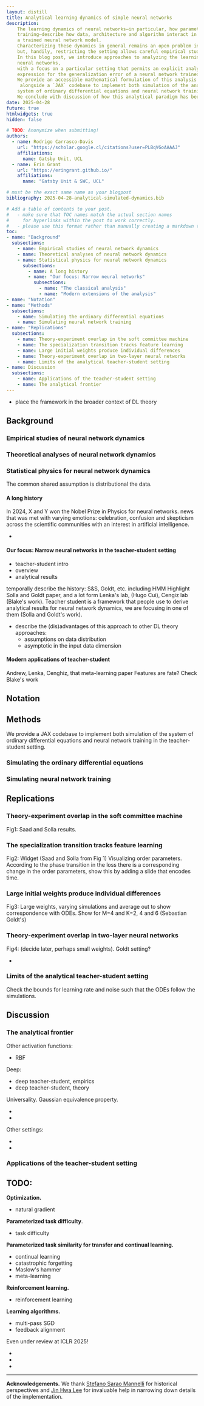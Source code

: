 ```yaml
---
layout: distill
title: Analytical learning dynamics of simple neural networks
description:
    The learning dynamics of neural networks—in particular, how parameters change over time during 
    training—describe how data, architecture and algorithm interact in time to produce 
    a trained neural network model.
    Characterizing these dynamics in general remains an open problem in machine learning,
    but, handily, restricting the setting allows careful empirical studies and even analytical results.
    In this blog post, we introduce approaches to analyzing the learning dynamics of 
    neural networks,
    with a focus on a particular setting that permits an explicit analytical 
    expression for the generalization error of a neural network trained with online gradient descent.
    We provide an accessible mathematical formulation of this analysis
     alongside a `JAX` codebase to implement both simulation of the analytical
    system of ordinary differential equations and neural network training in this setting.
    We conclude with discussion of how this analytical paradigm has been used to investigate generalization in neural networks and beyond.
date: 2025-04-28
future: true
htmlwidgets: true
hidden: false

# TODO: Anonymize when submitting!
authors:
  - name: Rodrigo Carrasco-Davis
    url: "https://scholar.google.cl/citations?user=PLBqVGoAAAAJ"
    affiliations:
      name: Gatsby Unit, UCL
  - name: Erin Grant
    url: "https://eringrant.github.io/"
    affiliations:
      name: "Gatsby Unit & SWC, UCL"

# must be the exact same name as your blogpost
bibliography: 2025-04-28-analytical-simulated-dynamics.bib

# Add a table of contents to your post.
#   - make sure that TOC names match the actual section names
#     for hyperlinks within the post to work correctly. 
#   - please use this format rather than manually creating a markdown table of contents.
toc:
- name: "Background"
  subsections:
    - name: Empirical studies of neural network dynamics 
    - name: Theoretical analyses of neural network dynamics 
    - name: Statistical physics for neural network dynamics 
      subsections:
        - name: A long history 
        - name: "Our focus: Narrow neural networks"
          subsections:
            - name: "The classical analysis"
            - name: "Modern extensions of the analysis"
- name: "Notation"
- name: "Methods"
  subsections: 
    - name: Simulating the ordinary differential equations
    - name: Simulating neural network training
- name: "Replications"
  subsections:
    - name: Theory-experiment overlap in the soft committee machine
    - name: The specialization transition tracks feature learning
    - name: Large initial weights produce individual differences
    - name: Theory-experiment overlap in two-layer neural networks
    - name: Limits of the analytical teacher-student setting
- name: Discussion
  subsections:
    - name: Applications of the teacher-student setting
    - name: The analytical frontier
---
```





- place the framework in the broader context of DL theory

## Background

### Empirical studies of neural network dynamics 

### Theoretical analyses of neural network dynamics 

### Statistical physics for neural network dynamics 

The common shared assumption is distributional the data.

#### A long history 

In 2024, X and Y won the Nobel Prize in Physics for neural networks.
news that was met with varying emotions: celebration, confusion and skepticism across the scientific communities with an interest in artificial intelligence.

- <d-cite key="mei2018mean"></d-cite>

#### Our focus: Narrow neural networks in the teacher-student setting

- teacher-student intro <d-cite key="gardner1989three"></d-cite>
- overview <d-cite key="cui2024highdimensional"></d-cite>
- analytical results <d-cite key="saad1995online"></d-cite> <d-cite key="riegler1995online"></d-cite>

temporally describe the history: S&S, Goldt, etc. including HMM
Highlight Solla and Goldt paper, and a lot form Lenka's lab, (Hugo Cui), Cengiz lab (Blake's work). Teacher student is a framework that people use to derive analytical results for neural network dynamics, we are focusing in one of them (Solla and Goldt's work).

- describe the (dis)advantages of this approach to other DL theory approaches:
  - assumptions on data distribution
  - asymptotic in the input data dimension

#### Modern applications of teacher-student

Andrew, Lenka, Cenghiz, that meta-learning paper
Features are fate?
Check Blake's work

## Notation

## Methods

We provide a JAX codebase to implement both simulation of the system of ordinary differential equations and neural network training in the teacher-student setting.

### Simulating the ordinary differential equations

### Simulating neural network training

## Replications

### Theory-experiment overlap in the soft committee machine

Fig1: Saad and Solla results.

### The specialization transition tracks feature learning

Fig2: Widget (Saad and Solla from Fig 1) Visualizing order parameters. According to the phase transition in the loss there is a corresponding change in the order parameters, show this by adding a slide that encodes time.

### Large initial weights produce individual differences

Fig3: Large weights, varying simulations and average out to show correspondence with ODEs. Show for M=4 and K=2, 4 and 6 (Sebastian Goldt's)

### Theory-experiment overlap in two-layer neural networks

Fig4: (decide later, perhaps small weights).
Goldt setting?
- <d-cite key="goldt2020dynamics"></d-cite>

### Limits of the analytical teacher-student setting

Check the bounds for learning rate and noise such that the ODEs follow the simulations.

## Discussion

### The analytical frontier

Other activation functions:
- RBF <d-cite key="freeman1997online"></d-cite>

Deep:
- deep teacher-student, empirics <d-cite key="tian2019luck"></d-cite>
- deep teacher-student, theory <d-cite key="tian2020student"></d-cite>

Universality. Gaussian equivalence property.
- <d-cite key="goldt2020modelling"></d-cite>
- <d-cite key="goldt2021gaussian"></d-cite>

Other settings:
- <d-cite key="loureiro2021learning"></d-cite>
- <d-cite key="arnaboldi2023highdimensional"></d-cite>

### Applications of the teacher-student setting

TODO:
-

**Optimization.**
- natural gradient <d-cite key="yang1998complexity"></d-cite>

**Parameterized task difficulty**.
- task difficulty <d-cite key="arnaboldi2024online"></d-cite>

**Parameterized task similarity for transfer and continual learning.**  
- continual learning <d-cite key="lee2021continual"></d-cite>
- catastrophic forgetting <d-cite key="asanuma2021statistical"></d-cite>
- Maslow's hammer <d-cite key="lee2022maslow"></d-cite>
- meta-learning <d-cite key="wang2024dynamics"></d-cite>

**Reinforcement learning.**
- reinforcement learning <d-cite key="patel2023rl"></d-cite>

**Learning algorithms.**
- multi-pass SGD <d-cite key="arnaboldi2024repetita"></d-cite>
- feedback alignment <d-cite key="refinetti2022align"></d-cite>

Even under review at ICLR 2025!
- <d-cite key="anonymous2024analyzing"></d-cite>
- <d-cite key="anonymous2024optimal"></d-cite>
- <d-cite key="anonymous2024theory"></d-cite>



---

[TODO: Anonymize when submitting!]: # 

**Acknowledgements.** 
We thank 
[Stefano Sarao Mannelli](https://stefsmlab.github.io/)
for historical perspectives
and 
[Jin Hwa Lee](https://jinhl9.github.io/)
for invaluable help in narrowing down details of the implementation.
